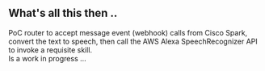 ## What's all this then ..

PoC router to accept message event (webhook) calls from Cisco Spark, convert the text to speech, then call the AWS Alexa SpeechRecognizer API to invoke a requisite skill.  
Is a work in progress ...

